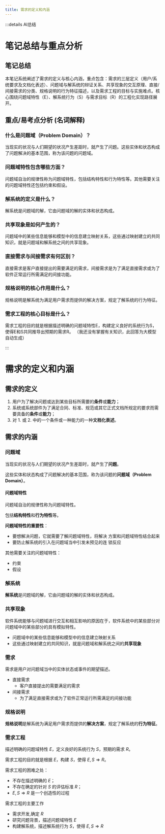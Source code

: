 ```yaml
---
title: 需求的定义和内涵
---
```


:::details AI总结



# 笔记总结与重点分析
## 笔记总结
本笔记系统阐述了需求的定义与核心内涵，重点包含：需求的三层定义（用户/系统要求及文档化表述）、问题域与解系统的辩证关系、共享现象的交互原理、直接/间接需求的分类、规格说明的行为特征描述，以及需求工程的目标与实施难点。核心围绕问题域特性（E）、解系统行为（S）与需求目标（R）的工程化实现路径展开。

## 重点/易考点分析 (名词解释)

### 什么是问题域（Problem Domain）？
当现实的状况与人们期望的状况产生差距时，就产生了问题。这些实体和状态构成了问题解决的基本范围，称为该问题的问题域。

### 问题域特性包含哪些方面？
问题域自治的规律性称为问题域特性，包括结构特性和行为特性等。其他需要关注的问题域特性还包括约束和假设。

### 解系统的定义是什么？
解系统是问题域的解，它由问题域的解的实体和状态构成。

### 共享现象是如何产生的？
问题域中的某些信息能够和模型中的信息建立映射关系，这些通过映射建立的共同知识，就是问题域和解系统之间的共享现象。

### 直接需求与间接需求有何区别？
直接需求是客户直接提出的需要满足的需求，间接需求是为了满足直接需求或为了软件正常运行所需满足的间接功能。

### 规格说明的核心作用是什么？
规格说明是解系统为满足用户需求而提供的解决方案，规定了解系统的行为特征。

### 需求工程的核心目标是什么？
需求工程的目的就是根据描述明确的问题域特性E，构建定义良好的系统行为S，使得E和S共同推导出预期的需求R。
（我还没有掌握有关知识，此回答为大模型自动生成）

:::
# 需求的定义和内涵

## 需求的定义

1. 用户为了解决问题或达到某些目标所需要的**条件**或**能力**；
2. 系统或系统部件为了满足合同、标准、规范或其它正式文档所规定的要求而需要具备的**条件**或**能力**；
3. 对 1. 或 2. 中的一个条件或一种能力的一种**文档化表述**。

## 需求的内涵

### 问题域

当现实的状况与人们期望的状况产生差距时，就产生了**问题**。

这些实体和状态构成了问题解决的基本范围，称为该问题的**问题域（Problem Domain）**。

#### 问题域特性

问题域自治的规律性称为问题域特性。

包括**结构特性**和**行为特性**等。

**问题域特性的重要性**：
- 要想解决问题，它就需要了解问题域特性，将解决
方案和问题域特性结合起来
- 要防止解系统的引入在问题域当中引发未预见的连
锁反应

其他需要关注的问题域特性：
- 约束
- 假设


### 解系统

**解系统**是问题域的解，它由问题域的解的实体和状态构成。

### 共享现象

软件系统能够与问题域进行交互和相互影响的原因在于，软件系统中的某些部分对问题域中的某些部分的具有模拟特性。
- 问题域中的某些信息能够和模型中的信息建立映射关系
- 这些通过映射建立的共同知识，就是问题域和解系统之间的**共享现象**

### 需求

需求是用户对问题域当中的实体状态或事件的期望描述。

- 直接需求
  - 客户直接提出的需要满足的需求
- 间接需求
  - 为了满足直接需求或为了软件正常运行所需满足的间接功能

### 规格说明

**规格说明**是解系统为满足用户需求而提供的**解决方案**，规定了解系统的**行为特征**。



### 需求工程

描述明确的问题域特性 $E$，定义良好的系统行为 $S$，预期的需求 $R$。

需求工程的目的就是根据 $E$，构建 $S$，使得 $E, S \Rightarrow R$。

需求工程的困难之处：
- 不存在描述明确的 $E$；
- 不存在确定的针对 $S$ 的评估标准 $R$；
- $E, S \Rightarrow R$ 是一个创造性的过程


需求工程的主要工作
- 需求开发,确定 $R$
- 研究问题背景，描述问题域特性 $E$
- 构建解系统，描述解系统行为 $S$，使得 $E, S \Rightarrow R$



